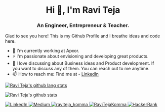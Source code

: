 <h1 align="center">Hi 👋, I'm Ravi Teja</h1>
<h3 align="center">An Engineer, Entrepreneur & Teacher.</h3>

Glad to see you here! This is my Github Profile and I breathe ideas and code here.

- 🔭 I'm currently working at Apxor.
- ⚡ I'm passionate about envisioning and developing great products. 
- 💬 I love discussing about Business ideas and Product development. If you want to discuss any of them. You can reach out to me anytime.
- 📫 How to reach me: Find me at - [LinkedIn](https://www.linkedin.com/in/ravitejakomma/)


[![Ravi Teja's github lang stats](https://github-readme-stats.vercel.app/api/top-langs/?username=RaviTejaKomma&layout=compact&theme=gotham&hide=HTML,CSS&langs_count=5)](https://github.com/RaviTejaKomma/github-readme-stats)

[![Ravi Teja's github stats](https://github-readme-stats.vercel.app/api?username=RaviTejaKomma&show_icons=true&hide_border=true&theme=gotham)](https://github.com/RaviTejaKomma/github-readme-stats)


<a href="https://www.linkedin.com/in/ravitejakomma/" target="_blank">
	<img alt="LinkedIn" src="https://img.shields.io/badge/LinkedIn-0077B5?style=for-the-badge&logo=linkedin&logoColor=white" />
</a>

<a href="https://medium.com/@ravitejakomma" target="_blank">
	<img alt="Medium" src="https://img.shields.io/badge/Medium-12100E?style=for-the-badge&logo=medium&logoColor=white" />
</a>

<a href="https://www.instagram.com/raviteja_komma/" target="blank">
	<img alt="raviteja_komma" src="https://img.shields.io/badge/Instagram-E4405F?style=for-the-badge&logo=instagram&logoColor=white" />
</a>

<a href="https://leetcode.com/RaviTejaKomma/" target="blank">
	<img alt="RaviTejaKomma" src="https://img.shields.io/badge/LeetCode-30302f?&style=for-the-badge&logo=leetcode&logoColor=white" />
</a>

<a href="https://www.hackerrank.com/RaviTejaKomma" target="blank">
	<img alt="HackerRank" src="https://img.shields.io/badge/-Hackerrank-2EC866?style=for-the-badge&logo=HackerRank&logoColor=white"/>
</a>
